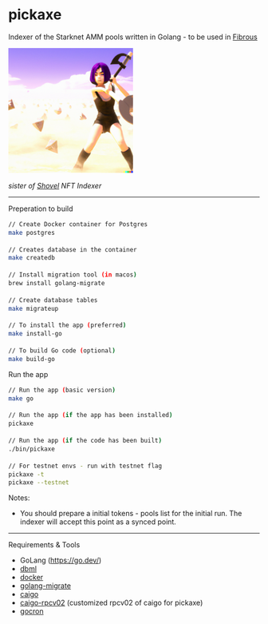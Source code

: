 # pickaxe

Indexer of the Starknet AMM pools written in Golang - to be used in [Fibrous](https://fibrous.finance)

<img src="./pickaxe.png" alt="pickaxe girl" width="250px">

*sister of [Shovel](https://github.com/tahos81/shovel) NFT Indexer*

<hr/>

Preperation to build

``` bash
// Create Docker container for Postgres
make postgres

// Creates database in the container
make createdb

// Install migration tool (in macos)
brew install golang-migrate

// Create database tables
make migrateup

// To install the app (preferred)
make install-go

// To build Go code (optional)
make build-go
```

Run the app

``` bash
// Run the app (basic version)
make go

// Run the app (if the app has been installed)
pickaxe

// Run the app (if the code has been built)
./bin/pickaxe

// For testnet envs - run with testnet flag
pickaxe -t
pickaxe --testnet

```

Notes:
* You should prepare a initial tokens - pools list for the initial run. The indexer will accept this point as a synced point.

<hr/>

Requirements & Tools
* GoLang (https://go.dev/)
* [dbml](https://dbml-lang.org)
* [docker](https://docker.com/)
* [golang-migrate](https://github.com/golang-migrate/migrate)
* [caigo](https://github.com/dontpanicdao/caigo)
* [caigo-rpcv02](https://github.com/ulerdogan/caigo-rpcv02) (customized rpcv02 of caigo for pickaxe)
* [gocron](https://github.com/go-co-op/gocron)